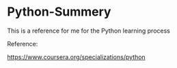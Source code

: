 # Python-Summery

This is a reference for me for the Python learning process

Reference: 

https://www.coursera.org/specializations/python
